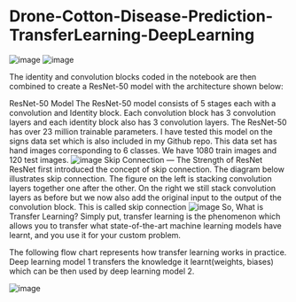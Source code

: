 # Drone-Cotton-Disease-Prediction-TransferLearning-DeepLearning
![image](https://user-images.githubusercontent.com/97341259/151927170-3c41c854-f50e-4352-ac2c-37bc5edc0631.png)
![image](https://user-images.githubusercontent.com/97341259/151927553-1f6ae470-8514-4fd7-b02a-701a4a8f3a2d.png)

The identity and convolution blocks coded in the notebook are then combined to create a ResNet-50 model with the architecture shown below:

ResNet-50 Model
The ResNet-50 model consists of 5 stages each with a convolution and Identity block. Each convolution block has 3 convolution layers and each identity block also has 3 convolution layers. The ResNet-50 has over 23 million trainable parameters.
I have tested this model on the signs data set which is also included in my Github repo. This data set has hand images corresponding to 6 classes. We have 1080 train images and 120 test images.
![image](https://user-images.githubusercontent.com/97341259/151925281-4f824e23-994e-47f0-a9ff-75419907c1d0.png)
Skip Connection — The Strength of ResNet
ResNet first introduced the concept of skip connection. The diagram below illustrates skip connection. The figure on the left is stacking convolution layers together one after the other. On the right we still stack convolution layers as before but we now also add the original input to the output of the convolution block. This is called skip connection
![image](https://user-images.githubusercontent.com/97341259/151925380-dd96c4df-bfd6-40dc-b672-4b8ff49db996.png)
So, What is Transfer Learning?
Simply put, transfer learning is the phenomenon which allows you to transfer what state-of-the-art machine learning models have learnt, and you use it for your custom problem.

The following flow chart represents how transfer learning works in practice. Deep learning model 1 transfers the knowledge it learnt(weights, biases) which can be then used by deep learning model 2.

![image](https://user-images.githubusercontent.com/97341259/151925651-0aef10a6-96fa-41ee-aa69-013a74a08805.png)
